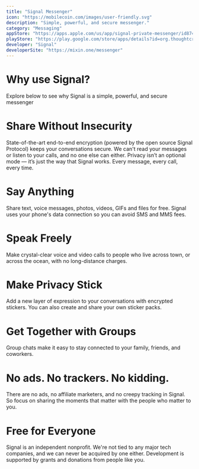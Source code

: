 ```yaml
---
title: "Signal Messenger"
icon: "https://mobilecoin.com/images/user-friendly.svg"
description: "Simple, powerful, and secure messenger."
category: "Messaging"
appStore: "https://apps.apple.com/us/app/signal-private-messenger/id874139669"
playStore: "https://play.google.com/store/apps/details?id=org.thoughtcrime.securesms"
developer: "Signal"
developerSite: "https://mixin.one/messenger"
---
```

# Why use Signal?
Explore below to see why Signal is a simple, powerful, and secure messenger

# Share Without Insecurity
State-of-the-art end-to-end encryption (powered by the open source Signal Protocol) keeps your conversations secure. We can't read your messages or listen to your calls, and no one else can either. Privacy isn’t an optional mode — it’s just the way that Signal works. Every message, every call, every time.

# Say Anything
Share text, voice messages, photos, videos, GIFs and files for free. Signal uses your phone's data connection so you can avoid SMS and MMS fees.

# Speak Freely
Make crystal-clear voice and video calls to people who live across town, or across the ocean, with no long-distance charges.

# Make Privacy Stick
Add a new layer of expression to your conversations with encrypted stickers. You can also create and share your own sticker packs.

# Get Together with Groups
Group chats make it easy to stay connected to your family, friends, and coworkers.

# No ads. No trackers. No kidding.
There are no ads, no affiliate marketers, and no creepy tracking in Signal. So focus on sharing the moments that matter with the people who matter to you.

# Free for Everyone
Signal is an independent nonprofit. We're not tied to any major tech companies, and we can never be acquired by one either. Development is supported by grants and donations from people like you.


